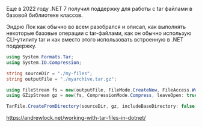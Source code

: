 Еще в 2022 году .NET 7 получил поддержку для работы с tar файлами в базовой библиотеке классов. 

Эндрю Лок как обычно во всем разобрался и описал, как выполнять некоторые базовые операции с tar-файлами, как он обычно использую CLI-утилиту tar и как вместо этого использовать встроенную в .NET поддержку.

```C#
using System.Formats.Tar;
using System.IO.Compression;

string sourceDir = "./my-files";
string outputFile = "./myarchive.tar.gz";

using FileStream fs = new(outputFile, FileMode.CreateNew, FileAccess.Write);
using GZipStream gz = new(fs, CompressionMode.Compress, leaveOpen: true);

TarFile.CreateFromDirectory(sourceDir, gz, includeBaseDirectory: false);
```

https://andrewlock.net/working-with-tar-files-in-dotnet/